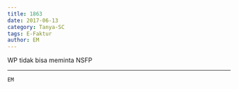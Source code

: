 ```yaml
---
title: 1863
date: 2017-06-13
category: Tanya-SC
tags: E-Faktur
author: EM
---
```


WP tidak bisa meminta NSFP

---



`EM`
